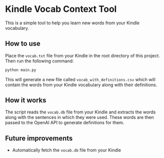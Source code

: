 # Kindle Vocab Context Tool

This is a simple tool to help you learn new words from your Kindle vocabulary.

## How to use
Place the `vocab.txt` file from your Kindle in the root directory of this project. Then run the following command:

```bash
python main.py
```

This will generate a new file called `vocab_with_definitions.csv` which will contain the words from your Kindle vocabulary along with their definitions.

## How it works
The script reads the `vocab.db` file from your Kindle and extracts the words along with the sentences in which they were used.
These words are then passed to the OpenAI API to generate definitions for them.

## Future improvements
- Automatically fetch the `vocab.db` file from your Kindle
